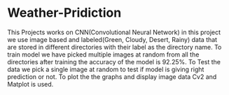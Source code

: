 # Weather-Pridiction
This Projects works on CNN(Convolutional Neural Network) in this project we use image based and labeled(Green, Cloudy, Desert, Rainy) data that are stored in different
directories with their label as the directory name. To train model we have picked multiple images at random from all the directories after training the accuracy of the model is 92.25%.
To Test the data we pick a single image at random to test if model is giving right prediction or not.
To plot the the graphs and display image data Cv2 and Matplot is used.
